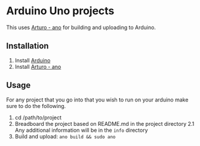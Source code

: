 # Arduino Uno projects

This uses [Arturo - ano](https://github.com/scottdarch/Arturo) for building and uploading to Arduino.

## Installation
1. Install [Arduino](https://www.arduino.cc/)
2. Install [Arturo - ano](https://github.com/scottdarch/Arturo)

## Usage
For any project that you go into that you wish to run on your arduino make sure to do the following.

1. cd /path/to/project
2. Breadboard the project based on README.md in the project directory
2.1 Any additional information will be in the `info` directory
3. Build and upload: `ano build && sudo ano`
